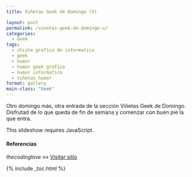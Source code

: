 ```yaml
---
title: Viñetas Geek de Domingo (V)

layout: post
permalink: /vinetas-geek-de-domingo-v/
categories:
  - Geek
tags:
  - chiste grafico de informatica
  - geek
  - humor
  - humor geek grafico
  - humor informatico
  - viñetas humor
format: gallery
main-class: "Geek"
---
```

Otro domingo más, otra entrada de la sección Viñetas Geek de Domingo. Disfrutad de lo que queda de fin de semana y comenzar con buen pie la que entra.

<p class="jetpack-slideshow-noscript robots-nocontent">
  This slideshow requires JavaScript.
</p>

<div id="gallery-1408-3-slideshow" class="slideshow-window jetpack-slideshow slideshow-black" data-width="410" data-height="410" data-trans="fade" data-gallery="[{&quot;src&quot;:&quot;http:\/\/elbauldelprogramador.com\/content\/uploads\/2013\/03\/KqnTuy4Foxg.jpg&quot;,&quot;id&quot;:&quot;1412&quot;,&quot;title&quot;:&quot;KqnTuy4Foxg&quot;,&quot;alt&quot;:&quot;&quot;,&quot;caption&quot;:&quot;&quot;},{&quot;src&quot;:&quot;http:\/\/elbauldelprogramador.com\/content\/uploads\/2013\/03\/when-after-a-big-update-I-test-the-new-site-with-IE.gif&quot;,&quot;id&quot;:&quot;1413&quot;,&quot;title&quot;:&quot;when after a big update I test the new site with IE&quot;,&quot;alt&quot;:&quot;Cuando, tras una gran actualizaci\u00f3n, pruebo la p\u00e1gina web con IE.&quot;,&quot;caption&quot;:&quot;Cuando, tras una gran actualizaci\u00f3n, pruebo la p\u00e1gina web con IE.&quot;},{&quot;src&quot;:&quot;http:\/\/elbauldelprogramador.com\/content\/uploads\/2013\/03\/when-I-am-counting-the-brackets-to-find-the-open-block.gif&quot;,&quot;id&quot;:&quot;1414&quot;,&quot;title&quot;:&quot;when I am counting the brackets to find the open block&quot;,&quot;alt&quot;:&quot;Cuando cuento llaves para encontrar donde abre el bloque de c\u00f3digo&quot;,&quot;caption&quot;:&quot;Cuando cuento llaves para encontrar donde abre el bloque de c\u00f3digo&quot;},{&quot;src&quot;:&quot;http:\/\/elbauldelprogramador.com\/content\/uploads\/2013\/03\/when-I-come-back-to-a-piece-of-code-that-I-did-not-comment.gif&quot;,&quot;id&quot;:&quot;1415&quot;,&quot;title&quot;:&quot;when I come back to a piece of code that I did not comment&quot;,&quot;alt&quot;:&quot;Cuando veo un trozo de c\u00f3digo que no coment\u00e9 en su d\u00eda&quot;,&quot;caption&quot;:&quot;Cuando veo un trozo de c\u00f3digo que no coment\u00e9 en su d\u00eda&quot;},{&quot;src&quot;:&quot;http:\/\/elbauldelprogramador.com\/content\/uploads\/2013\/03\/when-I-have-to-edit-a-piece-of-code-that-I-have-not-seen-in-3-months.gif&quot;,&quot;id&quot;:&quot;1416&quot;,&quot;title&quot;:&quot;when I have to edit a piece of code that I have not seen in 3 months&quot;,&quot;alt&quot;:&quot;Cuando tengo que modificar un trozo de c\u00f3digo que no veo en 3 meses&quot;,&quot;caption&quot;:&quot;Cuando tengo que modificar un trozo de c\u00f3digo que no veo en 3 meses&quot;},{&quot;src&quot;:&quot;http:\/\/elbauldelprogramador.com\/content\/uploads\/2013\/03\/when-the-app-goes-beta-and-the-first-bug-reports-are-coming-in.gif&quot;,&quot;id&quot;:&quot;1417&quot;,&quot;title&quot;:&quot;when the app goes beta and the first bug reports are coming in&quot;,&quot;alt&quot;:&quot;Cuando la app pasa a fase beta y llegan los primeros reportes de bugs&quot;,&quot;caption&quot;:&quot;Cuando la app pasa a fase beta y llegan los primeros reportes de bugs&quot;},{&quot;src&quot;:&quot;http:\/\/elbauldelprogramador.com\/content\/uploads\/2013\/03\/when-the-client-tries-to-talk-to-me-on-friday-night.gif&quot;,&quot;id&quot;:&quot;1418&quot;,&quot;title&quot;:&quot;when the client tries to talk to me on friday night&quot;,&quot;alt&quot;:&quot;Cuando el cliente trata de hablar conmigo un viernes noche&quot;,&quot;caption&quot;:&quot;Cuando el cliente trata de hablar conmigo un viernes noche&quot;},{&quot;src&quot;:&quot;http:\/\/elbauldelprogramador.com\/content\/uploads\/2013\/03\/150743_481310285251188_1216200418_n.jpg&quot;,&quot;id&quot;:&quot;1409&quot;,&quot;title&quot;:&quot;150743_481310285251188_1216200418_n&quot;,&quot;alt&quot;:&quot;&quot;,&quot;caption&quot;:&quot;&quot;},{&quot;src&quot;:&quot;http:\/\/elbauldelprogramador.com\/content\/uploads\/2013\/03\/182682_480721131976770_1234890247_n.jpg&quot;,&quot;id&quot;:&quot;1410&quot;,&quot;title&quot;:&quot;182682_480721131976770_1234890247_n&quot;,&quot;alt&quot;:&quot;&quot;,&quot;caption&quot;:&quot;&quot;},{&quot;src&quot;:&quot;http:\/\/elbauldelprogramador.com\/content\/uploads\/2013\/03\/536874_266337153498922_2110808536_n.jpg&quot;,&quot;id&quot;:&quot;1411&quot;,&quot;title&quot;:&quot;536874_266337153498922_2110808536_n&quot;,&quot;alt&quot;:&quot;&quot;,&quot;caption&quot;:&quot;&quot;}]">
</div>

#### Referencias

*thecodinglove* »» <a href="http://thecodinglove.com" target="_blank">Visitar sitio</a>



{% include _toc.html %}
